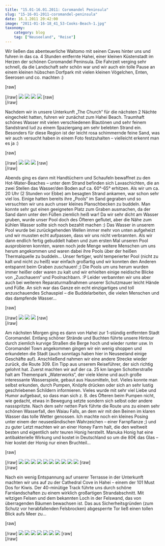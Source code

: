 ```yaml
---
title: "15.01-16.01.2011: Coromandel Peninsula"
slug: "15-16-01-2011-coromandel-peninsula"
date: 16.1.2011 20:42:00
image: "2011-01-16-18_41_53-Cooks-Beach-1.jpg"
taxonomy:
    category: blog
    tag: ["Neuseeland", "Reise"]
---
```


Wir ließen das abenteuerliche Waitomo mit seinen Caves hinter uns und fuhren in das ca. 4 Stunden entfernte Hahei, einer kleinen Küstenstadt im Herzen der schönen Coromandel Peninsula. Die Fahrzeit verging sehr schnell, da die Landschaft sehr schön war und wir auch ein tolle Pause an einem kleinen hübschen Dorfpark mit vielen kleinen Vögelchen, Enten, Seerosen und co. machten :)

[raw]<div class="photoset-grid" data-layout="22">[/raw]
![](2011-01-15-11_44_30-Waihi.jpg)
![](2011-01-15-11_34_01-Waihi.jpg)
![](2011-01-15-11_36_00-Waihi.jpg)
![](2011-01-15-11_34_46-Waihi.jpg)
[raw]</div>[/raw]

Nachdem wir in unsere Unterkunft „The Church“ für die nächsten 2 Nächte eingechekt hatten, fuhren wir zunächst zum Hahei Beach. Traumhaft schönes Wasser mit vielen verschiedenen Blautönen und sehr feinem Sandstrand lud zu einem Spaziergang am sehr belebten Strand ein. Besonders für diese Region ist der leicht rosa schimmernde feine Sand, was wir auch versucht haben in einem Foto festzuhalten – vielleicht erkennt man es ja :)

[raw]<div class="photoset-grid" data-layout="21">[/raw]
![](2011-01-15-15_34_59-Hot-Water-Beach.jpg)
![](2011-01-15-15_57_34-Hot-Water-Beach.jpg)
![](2011-01-15-15_35_42-Hot-Water-Beach.jpg)
[raw]</div>[/raw]

Abends ging es dann mit Handtüchern und Schaufeln bewaffnet zu den Hot-Water-Beaches – unter dem Strand befinden sich Lavaschichten, die an zwei Stellen das Wasser/den Boden auf ca. 60°-65° erhitzen. Als wir um ca. 20 Uhr (2 Stunden vor Ebbe) am besagten Strand ankamen, war schon sehr viel los. Einige hatten bereits ihre „Pools“ im Sand gegraben und so versuchten wir uns auch unser kleines Planschbecken zu buddeln. Man konnte sehr gut einen geeigneten Platz zum Graben ausmachen, da der Sand dann unter den Füßen ziemlich heiß war! Da wir sehr dicht am Wasser gruben, wurde unser Pool doch des Öfteren geflutet, aber die Nähe zum kühlen Wasser sollte sich noch bezahlt machen :) Das Wasser in unserem Pool wurde bei zurückgehenden Wellen immer mehr von unten aufgeheizt und wir mussten echt aufpassen, dass wir uns nicht verbrannten. Als wir dann endlich fertig gebuddelt haben und zum ersten Mal unseren Pool ausprobieren konnten, waren noch jede Menge weitere Menschen um uns herum angekommen und waren dabei ihre Pools über der heißen Thermalquelle zu buddeln… Unser fertiger, wohl temperierter Pool (nicht zu kalt und nicht zu heiß) war einfach großartig und wir konnten den Anderen entspannt beim Graben zuschauen! ;) Die Pools um uns herum wurden immer heißer oder waren zu kalt und wir erhielten einige neidische Blicke von „Zuschauern“ und Poolnachbarn.  :P  Leider verbannten wir uns aber auch bei weiteren Reparaturmaßnahmen unserer Schutzmauer leicht Hände und Füße. An sich war das Ganze ein echt einzigartiges und toll anzuschauendes Schauspiel – die Buddelarbeiten, die vielen Menschen und das dampfende Wasser…

[raw]<div class="photoset-grid" data-layout="21">[/raw]
![](2011-01-15-20_18_02-Hot-Water-Beach.jpg)
![](2011-01-15-20_20_24-Hot-Water-Beach.jpg)
![](2011-01-15-20_47_28-Hot-Water-Beach.jpg)
[raw]</div>[/raw]

Am nächsten Morgen ging es dann von Hahei zur 1-stündig entfernten Stadt Coromandel. Entlang schöner Strände und Buchten führte unsere Hintour durch ziemlich kurvige Straßen die Berge hoch und wieder runter usw. In Coromandel Town angekommen gingen wir ein wenig shoppen und erkundeten die Stadt (auch sonntags haben hier in Neuseeland einige Geschäfte auf). Anschließend nahmen wir eine andere Strecke wieder zurück, die Route 309. Ein Tipp aus unserem Reiseführer, der sich richtig gelohnt hat. Zuerst machten wir auf der ca. 25 km langen Schotterstraße halt am Themenpark „Waterworks“, der viele kleine und auch große interessante Wasserspiele, gebaut aus Hausmitteln, bot. Vieles konnte man selbst erkunden, durch Pumpen, Knöpfe drücken oder sich an sehr lustig geschriebenen Schildern informieren. Vieles wurde mit sehr viel Liebe und Humor aufgebaut, so dass man sich z. B. des Öfteren beim Pumpen nicht, wie gedacht, etwas in Bewegung setzte sondern sich selbst oder andere nassspritzte. Nach dem sehr netten Park führte die Route uns zu einem sehr schönen Wasserfall, den Waiau Falls, an dem wir mit den Beinen im klaren Wasser das tolle Wetter genossen. Ich machte noch ein kleines Posing unter einem der neuseeländischen Wahrzeichen – einer Farnpflanze ;) und zu guter Letzt machten wir an einer Honey Farm halt, die den weltweit besten und eigentlich sehr teuren Honig herstellt. Manuka Honig hat eine antibakterielle Wirkung und kostet in Deutschland so um die 80€ das Glas – hier kostet der Honig nur einen Bruchteil…

[raw]<div class="photoset-grid" data-layout="1122211">[/raw]
![](2011-01-16-10_46_59-Kuaotunu.jpg)
![](2011-01-16-10_48_04-Kuaotunu.jpg)
![](2011-01-16-13_44_41-Ahimia.jpg)
![](2011-01-16-13_46_27-Ahimia.jpg)
![](2011-01-16-13_47_48-Ahimia_2.jpg)
![](2011-01-16-13_48_22-Ahimia.jpg)
![](2011-01-16-14_28_45-Ahimia.jpg)
![](2011-01-16-14_39_08-Ahimia.jpg)
![](2011-01-16-14_53_00-Ahimia.jpg)
![](2011-01-16-15_36_22-Whitianga.jpg)
[raw]</div>[/raw]

Nach ein wenig Entspannung auf unserer Terrasse in der Unterkunft machten wir uns auf zu der Cathedral Cove in Hahei – einem der 101 Must Dos for Kiwis. Der 40-minütige Track führte uns durch schöne Farnlandschaften  zu einem wirklich großartigen Strandabschnitt. Mit witzigen Felsen und dem bekannten Loch in der Felswand, das von überragenden Bäumen bewachsen ist. Das aus Sicherheitsgründen (zum Schutz vor herabfallenden Felsbrocken) abgesperrte Tor ließ einen tollen Blick aufs Meer zu…

[raw]<div class="photoset-grid" data-layout="11122">[/raw]
![](2011-01-16-18_34_26-Cooks-Beach.jpg)
![](2011-01-16-18_41_53-Cooks-Beach.jpg)
![](2011-01-16-18_50_15-Cooks-Beach.jpg)
![](2011-01-16-18_57_16-Cooks-Beach.jpg)
![](2011-01-16-18_59_41-Cooks-Beach_2.jpg)
![](2011-01-16-19_03_02-Cooks-Beach.jpg)
![](2011-01-16-19_18_33-Cooks-Beach.jpg)
[raw]</div>[/raw]




